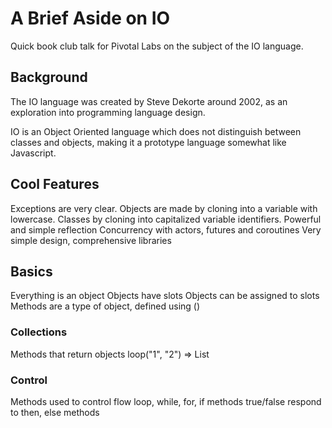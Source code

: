 # A Brief Aside on IO

Quick book club talk for Pivotal Labs on the subject of the IO language.

## Background

The IO language was created by Steve Dekorte around 2002, as an exploration
into programming language design.

IO is an Object Oriented language which does not distinguish between classes
and objects, making it a prototype language somewhat like Javascript.

## Cool Features

Exceptions are very clear.
Objects are made by cloning into a variable with lowercase. Classes by cloning
into capitalized variable identifiers.
Powerful and simple reflection
Concurrency with actors, futures and coroutines
Very simple design, comprehensive libraries

## Basics

Everything is an object
Objects have slots
Objects can be assigned to slots
Methods are a type of object, defined using ()

### Collections

Methods that return objects
loop("1", "2") => List

### Control

Methods used to control flow
loop, while, for, if methods
true/false respond to then, else methods
